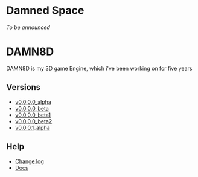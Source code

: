 # Damned Space
_To be announced_

# DAMN8D
DAMN8D is my 3D game Engine, which i've been working on for five years

## Versions
* [v0.0.0.0_alpha](Engine/v0.0.0.0_a/index.html)
* [v0.0.0.0_beta](Engine/v0.0.0.0_b/index.html)
* [v0.0.0.0_beta1](Engine/v0.0.0.0_b1/index.html)
* [v0.0.0.0_beta2](Engine/v0.0.0.0_b2/index.html)
* [v0.0.0.1_alpha](Engine/v0.0.0.1_a/index.html)

## Help
* [Change log](Engine/CHANGELOG.html)
* [Docs](Engine/docs/LIST.html)
